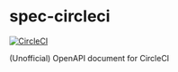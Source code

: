 # spec-circleci
[![CircleCI](https://circleci.com/gh/blockenio/spec-circleci.svg?style=svg)](https://circleci.com/gh/blockenio/spec-circleci)

(Unofficial) OpenAPI document for CircleCI
